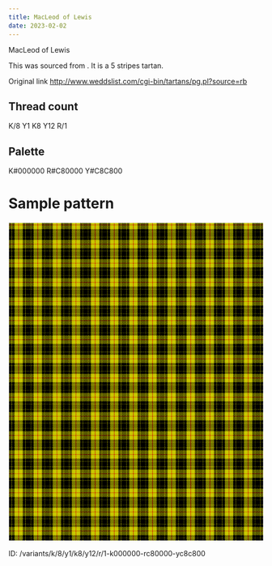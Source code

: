 ```yaml
---
title: MacLeod of Lewis
date: 2023-02-02
---
```

MacLeod of Lewis

This was sourced from <no value>.  It is a 5 stripes tartan.

Original link http://www.weddslist.com/cgi-bin/tartans/pg.pl?source=rb

## Thread count
K/8 Y1 K8 Y12 R/1

## Palette
K#000000 R#C80000 Y#C8C800

# Sample pattern

![Tartan detail](tartan.png "K/8 Y1 K8 Y12 R/1 tartan")

ID: /variants/k/8/y1/k8/y12/r/1-k000000-rc80000-yc8c800